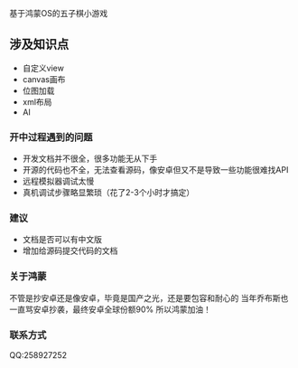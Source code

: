 基于鸿蒙OS的五子棋小游戏
## 涉及知识点
- 自定义view
- canvas画布
- 位图加载
- xml布局
- AI

### 开中过程遇到的问题
- 开发文档并不很全，很多功能无从下手
- 开源的代码也不全，无法查看源码，像安卓但又不是导致一些功能很难找API
- 远程模拟器调试太慢
- 真机调试步骤略显繁琐（花了2-3个小时才搞定）

### 建议
- 文档是否可以有中文版
- 增加给源码提交代码的文档

### 关于鸿蒙
不管是抄安卓还是像安卓，毕竟是国产之光，还是要包容和耐心的
当年乔布斯也一直骂安卓抄袭，最终安卓全球份额90%
所以鸿蒙加油！

### 联系方式
QQ:258927252